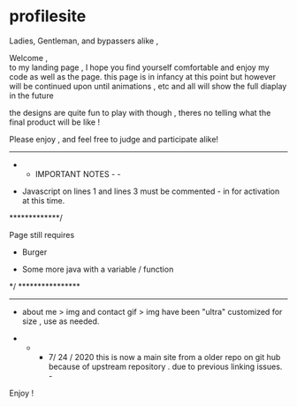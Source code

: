 # profilesite


Ladies, Gentleman, and bypassers alike ,

Welcome ,  
to my landing page ,    I hope you  find yourself comfortable and enjoy my code as well as the page. 
this page is in infancy at this point but however will be continued upon until animations , etc and all will show the full diaplay in the future

the designs are quite fun to play with though , theres no telling 
what the final product will be like !  

Please enjoy , and feel free to judge and participate alike! 



------------------------- 
- - IMPORTANT  NOTES - -    
* Javascript on lines 1 and lines 3 must be commented - in for activation at this time.



*************/  

Page still requires 

- Burger 

- Some more java with a variable / function 

*/ ****************








------------------------------------------

* about me > img and contact gif > img have been "ultra" customized for size , use as needed. 


- - - 7/ 24 / 2020 
this is now a main site from a older repo on git hub because of upstream repository . due to previous linking issues. - 


Enjoy ! 


